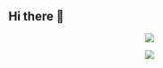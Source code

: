 ## Hi there 👋

<p align="center">
  <img src="https://github-readme-stats.vercel.app/api?username=carrorwhisker&show_icons=true&theme=dark&count_private=true"></img>

  </p>
  <p align="center">
      <img src="https://github-readme-stats.vercel.app/api/top-langs/?username=carrorwhisker&theme=dark&layout=compact"></img>
 </p>


 
<!--
**carrorwhisker/carrorwhisker** is a ✨ _special_ ✨ repository because its `README.md` (this file) appears on your GitHub profile.

Here are some ideas to get you started:

- 🔭 I’m currently working on ...
- 🌱 I’m currently learning ...
- 👯 I’m looking to collaborate on ...
- 🤔 I’m looking for help with ...
- 💬 Ask me about ...
- 📫 How to reach me: ...
- 😄 Pronouns: ...
- ⚡ Fun fact: ...
-->
